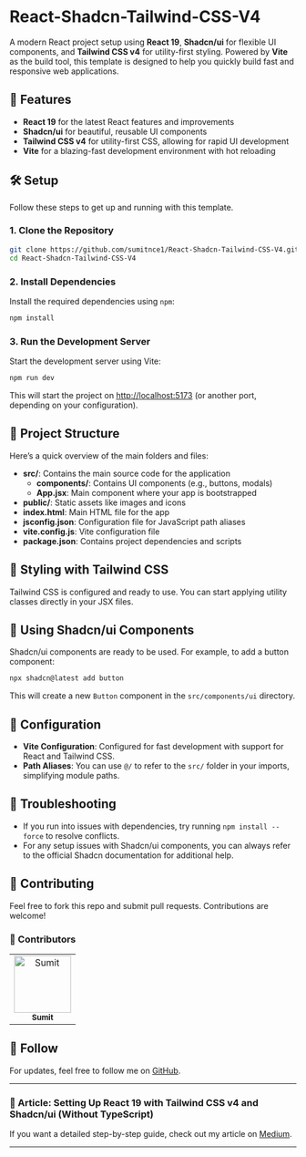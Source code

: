 # React-Shadcn-Tailwind-CSS-V4

A modern React project setup using **React 19**, **Shadcn/ui** for flexible UI components, and **Tailwind CSS v4** for utility-first styling. Powered by **Vite** as the build tool, this template is designed to help you quickly build fast and responsive web applications.

## 🚀 Features
- **React 19** for the latest React features and improvements
- **Shadcn/ui** for beautiful, reusable UI components
- **Tailwind CSS v4** for utility-first CSS, allowing for rapid UI development
- **Vite** for a blazing-fast development environment with hot reloading

## 🛠️ Setup

Follow these steps to get up and running with this template.

### 1. Clone the Repository

```bash
git clone https://github.com/sumitnce1/React-Shadcn-Tailwind-CSS-V4.git
cd React-Shadcn-Tailwind-CSS-V4
```

### 2. Install Dependencies

Install the required dependencies using `npm`:

```bash
npm install
```

### 3. Run the Development Server

Start the development server using Vite:

```bash
npm run dev
```

This will start the project on [http://localhost:5173](http://localhost:5173) (or another port, depending on your configuration).

## 🧩 Project Structure

Here’s a quick overview of the main folders and files:

- **src/**: Contains the main source code for the application
  - **components/**: Contains UI components (e.g., buttons, modals)
  - **App.jsx**: Main component where your app is bootstrapped
- **public/**: Static assets like images and icons
- **index.html**: Main HTML file for the app
- **jsconfig.json**: Configuration file for JavaScript path aliases
- **vite.config.js**: Vite configuration file
- **package.json**: Contains project dependencies and scripts

## 💅 Styling with Tailwind CSS

Tailwind CSS is configured and ready to use. You can start applying utility classes directly in your JSX files.

## 🎨 Using Shadcn/ui Components

Shadcn/ui components are ready to be used. For example, to add a button component:

```bash
npx shadcn@latest add button
```

This will create a new `Button` component in the `src/components/ui` directory.

## 🔧 Configuration

- **Vite Configuration**: Configured for fast development with support for React and Tailwind CSS.
- **Path Aliases**: You can use `@/` to refer to the `src/` folder in your imports, simplifying module paths.

## 🤖 Troubleshooting

- If you run into issues with dependencies, try running `npm install --force` to resolve conflicts.
- For any setup issues with Shadcn/ui components, you can always refer to the official Shadcn documentation for additional help.

## 🤝 Contributing

Feel free to fork this repo and submit pull requests. Contributions are welcome!

### 👥 Contributors

<table>
  <tr>
    <td align="center"><a href="https://github.com/sumitnce1" ><img src="https://avatars.githubusercontent.com/u/40803138" width="100px;" alt="Sumit" /><br /><sub><b>Sumit</b></sub></a></td>
    <!-- Add more contributors here with their GitHub link and avatar -->
    <!-- Example -->
    <!-- <td align="center"><a href="https://github.com/another_contributor"><img src="https://avatars.githubusercontent.com/u/another_contributor_id" width="100px;" alt="Contributor"/><br /><sub><b>Contributor</b></sub></a></td> -->
  </tr>
</table>

## 📣 Follow

For updates, feel free to follow me on [GitHub](https://github.com/sumitnce1).

---

### 📖 Article: Setting Up React 19 with Tailwind CSS v4 and Shadcn/ui (Without TypeScript)

If you want a detailed step-by-step guide, check out my article on [Medium](https://medium.com/@sumitnce1/setting-up-react-19-with-tailwind-css-v4-and-shadcn-ui-without-typescript-b47136d335da).

---
